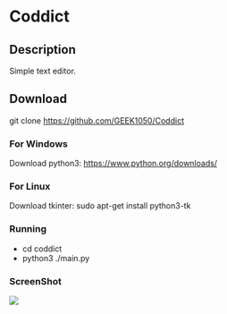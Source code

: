 # Coddict

## Description
Simple text editor.

## Download
git clone https://github.com/GEEK1050/Coddict

### For Windows
Download python3: https://www.python.org/downloads/

### For Linux
Download tkinter: sudo apt-get install python3-tk


### Running
* cd coddict
* python3 ./main.py

### ScreenShot

![](https://imgur.com/gallery/1E77KTg.png)
